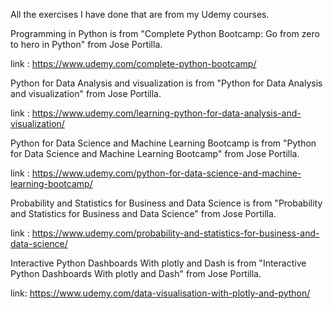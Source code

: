 All the exercises I have done that are from my Udemy courses.

Programming in Python is from "Complete Python Bootcamp: Go from zero to hero in Python" from Jose Portilla.

link : https://www.udemy.com/complete-python-bootcamp/

Python for Data Analysis and visualization is from "Python for Data Analysis and visualization" from Jose Portilla.

link : https://www.udemy.com/learning-python-for-data-analysis-and-visualization/


Python for Data Science and Machine Learning Bootcamp is from "Python for Data Science and Machine Learning Bootcamp" from Jose Portilla.

link : https://www.udemy.com/python-for-data-science-and-machine-learning-bootcamp/

Probability and Statistics for Business and Data Science is from "Probability and Statistics for Business and Data Science" from Jose Portilla.

link : https://www.udemy.com/probability-and-statistics-for-business-and-data-science/

Interactive Python Dashboards With plotly and Dash is from "Interactive Python Dashboards With plotly and Dash" from Jose Portilla.

link: https://www.udemy.com/data-visualisation-with-plotly-and-python/
